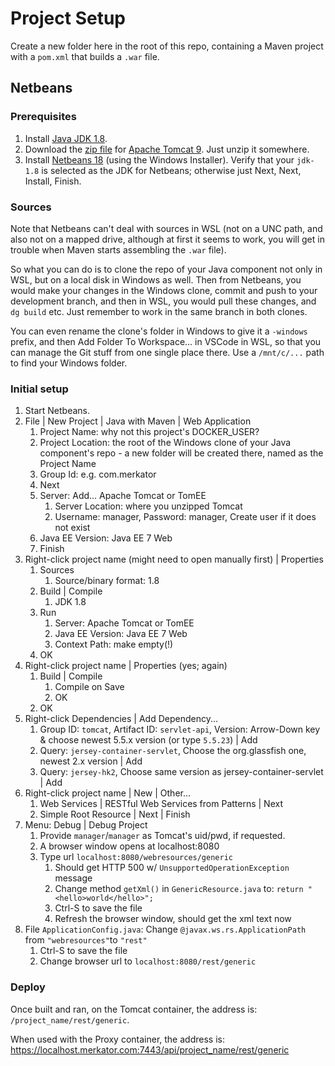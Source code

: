 # Project Setup

Create a new folder here in the root of this repo, containing a Maven project
with a `pom.xml` that builds a `.war` file.

## Netbeans

### Prerequisites

1. Install [Java JDK
   1.8](https://www.oracle.com/nl/java/technologies/downloads/#java8-windows).
1. Download the [zip
   file](https://dlcdn.apache.org/tomcat/tomcat-9/v9.0.79/bin/apache-tomcat-9.0.79.zip)
   for [Apache Tomcat 9](https://tomcat.apache.org/download-90.cgi). Just unzip
   it somewhere.
1. Install [Netbeans 18](https://netbeans.apache.org/download/nb18/) (using the
   Windows Installer). Verify that your `jdk-1.8` is selected as the JDK for
   Netbeans; otherwise just Next, Next, Install, Finish.

### Sources

Note that Netbeans can't deal with sources in WSL (not on a UNC path, and also
not on a mapped drive, although at first it seems to work, you will get in
trouble when Maven starts assembling the `.war` file).

So what you can do is to clone the repo of your Java component not
only in WSL, but on a local disk in Windows as well. Then from Netbeans, you
would make your changes in the Windows clone, commit and push to your
development branch, and then in WSL, you would pull these changes, and `dg
build` etc. Just remember to work in the same branch in both clones.

You can even rename the clone's folder in Windows to give it a `-windows`
prefix, and then Add Folder To Workspace... in VSCode in WSL, so that you can
manage the Git stuff from one single place there. Use a `/mnt/c/...` path to
find your Windows folder.

### Initial setup

1. Start Netbeans.
1. File | New Project | Java with Maven | Web Application
   1. Project Name: why not this project's DOCKER_USER?
   1. Project Location: the root of the Windows clone of your Java component's
      repo - a new folder will be created there, named as the Project Name
   1. Group Id: e.g. com.merkator
   1. Next
   1. Server: Add... Apache Tomcat or TomEE
      1. Server Location: where you unzipped Tomcat
      1. Username: manager, Password: manager, Create user if it does not exist
   1. Java EE Version: Java EE 7 Web
   1. Finish
1. Right-click project name (might need to open manually first) | Properties
   1. Sources
      1. Source/binary format: 1.8
   1. Build | Compile
      1. JDK 1.8
   1. Run
      1. Server: Apache Tomcat or TomEE
      1. Java EE Version: Java EE 7 Web
      1. Context Path: make empty(!)
   1. OK
1. Right-click project name | Properties (yes; again)
   1. Build | Compile
      1. Compile on Save
      1. OK
   1. OK
1. Right-click Dependencies | Add Dependency...
   1. Group ID: `tomcat`, Artifact ID: `servlet-api`, Version: Arrow-Down key &
      choose newest 5.5.x version (or type `5.5.23`) | Add
   1. Query: `jersey-container-servlet`, Choose the org.glassfish one, newest
      2.x version | Add
   1. Query: `jersey-hk2`, Choose same version as jersey-container-servlet | Add
1. Right-click project name | New | Other...
   1. Web Services | RESTful Web Services from Patterns | Next
   1. Simple Root Resource | Next | Finish
1. Menu: Debug | Debug Project
   1. Provide `manager`/`manager` as Tomcat's uid/pwd, if requested.
   1. A browser window opens at localhost:8080
   1. Type url `localhost:8080/webresources/generic`
      1. Should get HTTP 500 w/ `UnsupportedOperationException` message
      1. Change method `getXml()` in `GenericResource.java` to: `return "<hello>world</hello>";`
      1. Ctrl-S to save the file
      1. Refresh the browser window, should get the xml text now
1. File `ApplicationConfig.java`: Change `@javax.ws.rs.ApplicationPath` from
   `"webresources"`to `"rest"`
   1. Ctrl-S to save the file
   1. Change browser url to `localhost:8080/rest/generic`

### Deploy

Once built and ran, on the Tomcat container, the address is:
`/project_name/rest/generic`.

When used with the Proxy container, the address is:
https://localhost.merkator.com:7443/api/project_name/rest/generic
